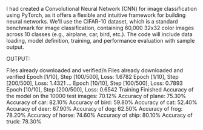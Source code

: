 I had created a Convolutional Neural Network (CNN) for image classification using PyTorch, as it offers a flexible and intuitive framework for building neural networks. We'll use the CIFAR-10 dataset, which is a standard benchmark for image classification, containing 60,000 32x32 color images across 10 classes (e.g., airplane, car, bird, etc.). The code will include data loading, model definition, training, and performance evaluation with sample output.


OUTPUT:

Files already downloaded and verified/n
Files already downloaded and verified
Epoch [1/10], Step [100/500], Loss: 1.6782
Epoch [1/10], Step [200/500], Loss: 1.4321
...
Epoch [10/10], Step [100/500], Loss: 0.7893
Epoch [10/10], Step [200/500], Loss: 0.6542
Training Finished
Accuracy of the model on the 10000 test images: 70.12%
Accuracy of plane: 75.30%
Accuracy of car: 82.10%
Accuracy of bird: 59.80%
Accuracy of cat: 52.40%
Accuracy of deer: 67.90%
Accuracy of dog: 62.50%
Accuracy of frog: 78.20%
Accuracy of horse: 74.60%
Accuracy of ship: 80.10%
Accuracy of truck: 78.30%
